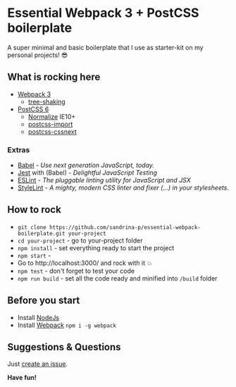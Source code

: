 # Essential Webpack 3 + PostCSS boilerplate

A super minimal and basic boilerplate that I use as starter-kit on my personal projects! 😎

## What is rocking here
* [Webpack 3](https://webpack.js.org/guides/getting-started/)
  * [tree-shaking](https://webpack.js.org/guides/tree-shaking/)
* [PostCSS 6](http://postcss.org/)
  * [Normalize](https://necolas.github.io/normalize.css/) IE10+
  * [postcss-import](https://github.com/postcss/postcss-import)
  * [postcss-cssnext](http://cssnext.io/)

### Extras
* [Babel](https://babeljs.io/) - *Use next generation JavaScript, today.*
* [Jest](https://facebook.github.io/jest/) with (Babel) - *Delightful JavaScript Testing*
* [ESLint](http://eslint.org/) - *The pluggable linting utility for JavaScript and JSX*
* [StyleLint](https://stylelint.io/) - *A mighty, modern CSS linter and fixer (...) in your stylesheets.*


## How to rock
* `git clone https://github.com/sandrina-p/essential-webpack-boilerplate.git your-project`
* `cd your-project` - go to your-project folder
* `npm install` - set everything ready to start the project
* `npm start` -
* Go to http://localhost:3000/ and rock with it 💥
* `npm test` - don't forget to test your code
* `npm run build` - set all the code ready and minified into `/build` folder


## Before you start
- Install [NodeJs](https://nodejs.org/en/)
- Install [Webpack](https://webpack.js.org/guides/getting-started/) `npm i -g webpack`


## Suggestions & Questions
Just [create an issue](https://github.com/sandrina-p/essential-webpack-boilerplate/issues).

**Have fun!**
